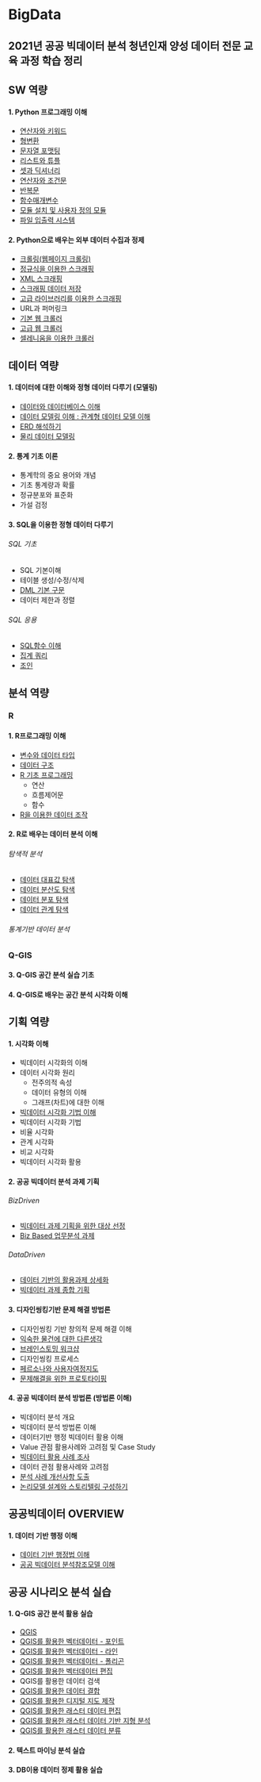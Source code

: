 # BigData
2021년 공공 빅데이터 분석 청년인재 양성 데이터 전문 교육 과정 학습 정리
--------------
## SW 역량
#### 1. Python 프로그래밍 이해
* [연산자와 키워드](https://github.com/Zzeongyx2/bigData/blob/main/DAY_1/%EC%8B%A4%EC%8A%B5(1).py)
* [형변환](https://github.com/Zzeongyx2/bigData/blob/main/DAY_1/%EC%8B%A4%EC%8A%B5(2).py)
* [문자열 포맷팅](https://github.com/Zzeongyx2/bigData/blob/main/DAY_1/%EC%8B%A4%EC%8A%B5(3).py)
* [리스트와 튜플](https://github.com/Zzeongyx2/bigData/blob/main/DAY_1/%EC%8B%A4%EC%8A%B5(4).py)
* [셋과 딕셔너리](DAY_3/실습(1).py)
* [연산자와 조건문](DAY_3/실습(2).py)
* [반복문](DAY_3/실습(3).py)
* [함수매개변수](DAY_3/실습(4).py)
* [모듈 설치 및 사용자 정의 모듈](DAY_3/실습(5).py)
* [파일 입출력 시스템](DAY_3/실습(6).py)
#### 2. Python으로 배우는 외부 데이터 수집과 정제
* [크롤링(웹페이지 크롤링)](DAY_6/실습(1).py)
* [정규식을 이용한 스크래핑](DAY_6/실습(2).py)
* [XML 스크래핑](DAY_6/실습(3).py)
* [스크래핑 데이터 저장](DAY_6/실습(4).py)
* [고급 라이브러리를 이용한 스크래핑](DAY_6/실습(5).py)
* URL과 퍼머링크
* [기본 웹 크롤러](DAY_7/실습_1)
* [고급 웹 크롤러](DAY_7/실습_2)
* [셀레니움을 이용한 크롤러](DAY_7/실습_3)

## 데이터 역량
#### 1. 데이터에 대한 이해와 정형 데이터 다루기 (모델링)
* [데이터와 데이터베이스 이해](/DAY_2/workshop1.md)
* [데이터 모델링 이해 : 관계형 데이터 모델 이해](/DAY_2/workshop2.md)
* [ERD 해석하기](/DAY_2/workshop3.md)
* [물리 데이터 모델링](/DAY_2/workshop4.md)
#### 2. 통계 기초 이론
* 통계학의 중요 용어와 개념
* 기초 통계량과 확률
* 정규분포와 표준화
* 가설 검정
#### 3. SQL을 이용한 정형 데이터 다루기
###### SQL 기초
* SQL 기본이해
* 테이블 생성/수정/삭제
* [DML 기본 구문](DAY_10/DML기본구문.sql)
* 데이터 제한과 정렬
###### SQL 응용
* [SQL함수 이해](DAY_15/function.sql)
* [집계 쿼리](DAY_15/집계.sql)
* [조인](DAY_15/join.sql)

## 분석 역량
### R
#### 1. R프로그래밍 이해
* [변수와 데이터 타입](/DAY_5/실습(2).R)
* [데이터 구조](/DAY_5/실습(3).R)
* [R 기초 프로그래밍](/DAY_5/실습(4).R)
  * 연산
  * 흐름제어문
  * 함수
* [R을 이용한 데이터 조작](/DAY_5/실습(5).R)
#### 2. R로 배우는 데이터 분석 이해
###### 탐색적 분석
* [데이터 대표값 탐색](DAY_12/탐색적분석/R시각화.md)
* [데이터 분산도 탐색](DAY_12/탐색적분석/실습(1).R)
* [데이터 분포 탐색](DAY_12/탐색적분석/실습(2).R)
* [데이터 관계 탐색](DAY_12/탐색적분석/실습(3).R)
###### 통계기반 데이터 분석
### Q-GIS
#### 3. Q-GIS 공간 분석 실습 기초 
#### 4. Q-GIS로 배우는 공간 분석 시각화 이해

## 기획 역량
#### 1. 시각화 이해
* 빅데이터 시각화의 이해
* 데이터 시각화 원리
  * 전주의적 속성
  * 데이터 유형의 이해
  * 그래프(차트)에 대한 이해
 * [빅데이터 시각화 기법 이해](/DAY_4/workshop.md)
 * 빅데이터 시각화 기법
  * 비율 시각화
  * 관계 시각화
  * 비교 시각화
 * 빅데이터 시각화 활용
#### 2. 공공 빅데이터 분석 과제 기획
###### BizDriven
* [빅데이터 과제 기획을 위한 대상 선정](DAY_8/기관분석.md)
* [Biz Based 업무분석 과제](DAY_8/질병관리청.md)
###### DataDriven
* [데이터 기반의 활용과제 상세화](DAY_9/workshop1.md)
* [빅데이터 과제 종합 기획](DAY_9/워크샵(2).pdf)
#### 3. 디자인씽킹기반 문제 해결 방법론
* 디자인씽킹 기반 창의적 문제 해결 이해
* [익숙한 물건에 대한 다른생각](DAY_13/워크샵(1).md)
* [브레인스토밍 워크샵](DAY_13/워크샵(2).png)
* 디자인씽킹 프로세스
* [페르소나와 사용자여정지도](DAY_13/워크샵(3).pdf)
* [문제해결을 위한 프로토타이핑](DAY_13/워크샵(4).pdf)
#### 4. 공공 빅데이터 분석 방법론 (방법론 이해)
* 빅데이터 분석 개요
* 빅데이터 분석 방법론 이해
* 데이터기반 행정 빅데이터 활용 이해
* Value 관점 활용사례와 고려점 및 Case Study
* [빅데이터 활용 사례 조사](/DAY_14/워크샵(2)-팀.pdf)
* 데이터 관점 활용사례와 고려점
* [분석 사례 개선사항 도출](/DAY_14/워크샵(3)-팀.pdf)
* [논리모델 설계와 스토리텔링 구성하기](DAY_16/워크샵(4).md)


## 공공빅데이터 OVERVIEW
#### 1. 데이터 기반 행정 이해
* [데이터 기반 행정법 이해](DAY_16/데이터기반.pdf)
* [공공 빅데이터 분석참조모델 이해](DAY_16/분석참조모델.pdf)
## 공공 시나리오 분석 실습
#### 1. Q-GIS 공간 분석 활용 실습
* [QGIS ](DAY_11/실습캡쳐.md)
* [QGIS를 활용한 벡터데이터 - 포인트](DAY_11/실습캡쳐.md)
* [QGIS를 활용한 벡터데이터 - 라인](DAY_11/실습캡쳐.md)
* [QGIS를 활용한 벡터데이터 - 폴리곤](DAY_11/실습캡쳐.md)
* [QGIS를 활용한 벡터데이터 편집](DAY_11/실습캡쳐.md)
* QGIS를 활용한 데이터 검색
* [QGIS를 활용한 데이터 결합](DAY_12/Q-GIS/qgis.md)
* [QGIS를 활용한 디지털 지도 제작](DAY_12/Q-GIS/qgis.md)
* [QGIS를 활용한 래스터 데이터 편집](DAY_12/Q-GIS/qgis.md)
* [QGIS를 활용한 래스터 데이터 기반 지형 분석](DAY_12/Q-GIS/qgis.md)
* [QGIS를 활용한 래스터 데이터 분류](DAY_12/Q-GIS/qgis.md)
#### 2. 텍스트 마이닝 분석 실습
#### 3. DB이용 데이터 정제 활용 실습
